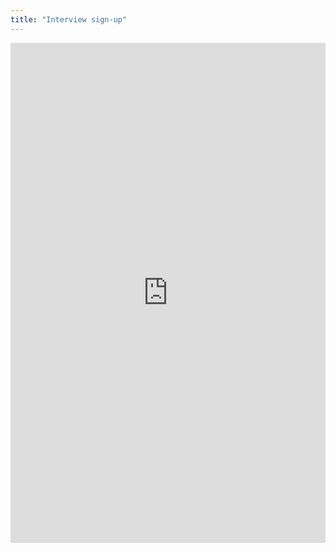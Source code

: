 ```yaml
---
title: "Interview sign-up"
---
```


<!-- Google Calendar Appointment Scheduling begin -->
<iframe src="https://calendar.google.com/calendar/appointments/schedules/AcZssZ3ZhylenaNzTUGvJIPn8t0TuYKKAQ90MxMywXH2yH6P-ptLtNkRLd59G5QjR4VxOSKbOu6mBWLm?gv=true" style="border: 0" width="100%" height="800" frameborder="0"></iframe>
<!-- end Google Calendar Appointment Scheduling -->
